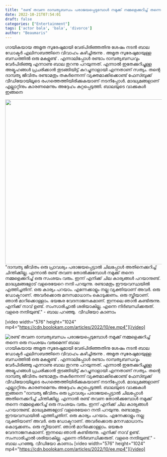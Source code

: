 ```yaml
---
title: "രണ്ട് തവണ ദാമ്പത്യബന്ധം പരാജയപ്പെടുമ്പോൾ നമുക്ക് നമ്മളെക്കുറിച്ച് തന്നെ ഒരു സംശയം വരുമെന്ന് ബാല"
date: 2022-10-21T07:54:01
draft: false
categories: ["Entertainment"]
tags: ['actor bala', 'bala', 'divorce']
author: "Beaumaris"
---
```


ഗായികയായ അമൃത സുരേഷുമായി വേര്പിരിഞ്ഞതിനു ശേഷം നടൻ ബാല ഡോക്ടർ എലിസബത്തിനെ വിവാഹം കഴിച്ചിരുന്നു . അമൃത സുരേഷുമായുള്ള ബന്ധത്തിൽ ഒരു മകളുണ്ട് . എന്നാലിപ്പോൾ രണ്ടാം ദാമ്പത്യബന്ധവും വേർപിരിഞ്ഞു എന്നാണു ബാല തുറന്നു പറയുന്നത്. എന്നാൽ ഇതേക്കുറിച്ചുള്ള അഭ്യൂഹങ്ങൾ പ്രചരിക്കാൻ തുടങ്ങിയിട്ട് കുറച്ചുനാളായി എന്നതാണ് സത്യം. തന്റെ ദാമ്പത്യ ജീവിതം രണ്ടാമതും തകർന്നെന്ന് വ്യക്തമാക്കിക്കൊണ്ട് ഫേസ്ബുക്ക് വീഡിയോയിലൂടെ രംഗത്തെത്തിയിരിക്കുകയാണ് നടനിപ്പോൾ. മാദ്ധ്യമങ്ങളാണ് എല്ലാറ്റിനും കാരണമെന്നും അദ്ദേഹം കുറ്റപ്പെടുത്തി. ബാലയുടെ വാക്കുകൾ ഇങ്ങനെ

<img class="wp-image-355577 aligncenter" src="https://cdn.boolokam.com/articles/2022/10/r2rttyyy.jpg" alt="" width="940" height="529" />"ദാമ്പത്യ ജീവിതം ഒരു പ്രാവശ്യം പരാജയപ്പെട്ടാൽ ചിലപ്പോൾ അതിനെക്കുറിച്ച് ചിന്തിക്കില്ല. എന്നാൽ രണ്ട് തവണ തോൽക്കുമ്പോൾ നമുക്ക് തന്നെ നമ്മളെക്കുറിച്ച് ഒരു സംശയം വരും. ഇന്ന് എനിക്ക് ചില കാര്യങ്ങൾ പറയാനുണ്ട്. മാദ്ധ്യമങ്ങളോട് വളരെയേറെ നന്ദി പറയുന്നു. രണ്ടാമതും ഈയവസ്ഥയിൽ എത്തിച്ചതിന്. ഒരു കാര്യം പറയാം. എന്നേക്കാളും നല്ല വ്യക്തിയാണ് അവർ. ഒരു ഡോക്ടറാണ്. അവർക്കൊരു മനസമാധാനം കൊടുക്കണം. ഒരു സ്ത്രീയാണ്. ഞാൻ മാറിക്കൊള്ളാം. ഭയങ്കര വേദനാജനകമാണ്. ഇന്നലെ ഞാൻ കണ്ടിരുന്നു. എനിക്ക് നാവ് ഉണ്ട്. സംസാരിച്ചാൽ ശരിയാകില്ല. എന്നെ നിർബന്ധിക്കരുത്. വളരെ നന്ദിയുണ്ട്." - ബാല പറഞ്ഞു.  വീഡിയോ കാണാം

[video width="576" height="1024" mp4="https://cdn.boolokam.com/articles/2022/10/ee.mp4"][/video]


![രണ്ട് തവണ ദാമ്പത്യബന്ധം പരാജയപ്പെടുമ്പോൾ നമുക്ക് നമ്മളെക്കുറിച്ച് തന്നെ ഒരു സംശയം വരുമെന്ന് ബാല](https://cdn.boolokam.com/articles/2022/10/r2rttyyy.jpg)ഗായികയായ അമൃത സുരേഷുമായി വേര്പിരിഞ്ഞതിനു ശേഷം നടൻ ബാല ഡോക്ടർ എലിസബത്തിനെ വിവാഹം കഴിച്ചിരുന്നു . അമൃത സുരേഷുമായുള്ള ബന്ധത്തിൽ ഒരു മകളുണ്ട് . എന്നാലിപ്പോൾ രണ്ടാം ദാമ്പത്യബന്ധവും വേർപിരിഞ്ഞു എന്നാണു ബാല തുറന്നു പറയുന്നത്. എന്നാൽ ഇതേക്കുറിച്ചുള്ള അഭ്യൂഹങ്ങൾ പ്രചരിക്കാൻ തുടങ്ങിയിട്ട് കുറച്ചുനാളായി എന്നതാണ് സത്യം. തന്റെ ദാമ്പത്യ ജീവിതം രണ്ടാമതും തകർന്നെന്ന് വ്യക്തമാക്കിക്കൊണ്ട് ഫേസ്ബുക്ക് വീഡിയോയിലൂടെ രംഗത്തെത്തിയിരിക്കുകയാണ് നടനിപ്പോൾ. മാദ്ധ്യമങ്ങളാണ് എല്ലാറ്റിനും കാരണമെന്നും അദ്ദേഹം കുറ്റപ്പെടുത്തി. ബാലയുടെ വാക്കുകൾ ഇങ്ങനെ "ദാമ്പത്യ ജീവിതം ഒരു പ്രാവശ്യം പരാജയപ്പെട്ടാൽ ചിലപ്പോൾ അതിനെക്കുറിച്ച് ചിന്തിക്കില്ല. എന്നാൽ രണ്ട് തവണ തോൽക്കുമ്പോൾ നമുക്ക് തന്നെ നമ്മളെക്കുറിച്ച് ഒരു സംശയം വരും. ഇന്ന് എനിക്ക് ചില കാര്യങ്ങൾ പറയാനുണ്ട്. മാദ്ധ്യമങ്ങളോട് വളരെയേറെ നന്ദി പറയുന്നു. രണ്ടാമതും ഈയവസ്ഥയിൽ എത്തിച്ചതിന്. ഒരു കാര്യം പറയാം. എന്നേക്കാളും നല്ല വ്യക്തിയാണ് അവർ. ഒരു ഡോക്ടറാണ്. അവർക്കൊരു മനസമാധാനം കൊടുക്കണം. ഒരു സ്ത്രീയാണ്. ഞാൻ മാറിക്കൊള്ളാം. ഭയങ്കര വേദനാജനകമാണ്. ഇന്നലെ ഞാൻ കണ്ടിരുന്നു. എനിക്ക് നാവ് ഉണ്ട്. സംസാരിച്ചാൽ ശരിയാകില്ല. എന്നെ നിർബന്ധിക്കരുത്. വളരെ നന്ദിയുണ്ട്." - ബാല പറഞ്ഞു. വീഡിയോ കാണാം [video width="576" height="1024" mp4="https://cdn.boolokam.com/articles/2022/10/ee.mp4"][/video]
